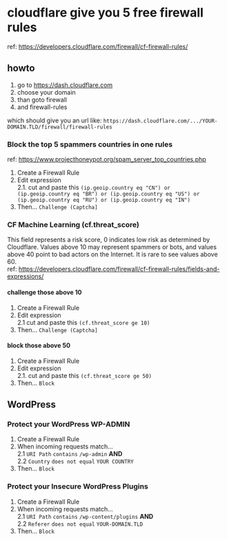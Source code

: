 # cloudflare give you 5 free firewall rules

ref: https://developers.cloudflare.com/firewall/cf-firewall-rules/

## howto

1. go to https://dash.cloudflare.com
2. choose your domain
3. than goto firewall
4. and firewall-rules

which should give you an url like: `https://dash.cloudflare.com/.../YOUR-DOMAIN.TLD/firewall/firewall-rules`

### Block the top 5 spammers countries in one rules

ref: https://www.projecthoneypot.org/spam_server_top_countries.php

1. Create a Firewall Rule
2. Edit expression  
2.1. cut and paste this `(ip.geoip.country eq "CN") or (ip.geoip.country eq "BR") or (ip.geoip.country eq "US") or (ip.geoip.country eq "RU") or (ip.geoip.country eq "IN")`
3. Then… `Challenge (Captcha]`

### CF Machine Learning (cf.threat_score)

This field represents a risk score, 0 indicates low risk as determined by Cloudflare. Values above 10 may represent spammers or bots, and values above 40 point to bad actors on the Internet. It is rare to see values above 60.  
ref: https://developers.cloudflare.com/firewall/cf-firewall-rules/fields-and-expressions/

#### challenge those above 10

1. Create a Firewall Rule
2. Edit expression  
2.1 cut and paste this `(cf.threat_score ge 10)`
3. Then… `Challenge (Captcha]`  

#### block those above 50

1. Create a Firewall Rule
2. Edit expression  
2.1. cut and paste this `(cf.threat_score ge 50)`
3. Then… `Block`

## WordPress

### Protect your WordPress WP-ADMIN

1. Create a Firewall Rule
2. When incoming requests match...  
2.1 `URI Path` `contains` `/wp-admin` __AND__  
2.2 `Country` `does not equal` `YOUR COUNTRY`  
3. Then... `Block`

### Protect your Insecure WordPress Plugins

1. Create a Firewall Rule
2. When incoming requests match...  
2.1 `URI Path` `contains` `/wp-content/plugins` __AND__  
2.2 `Referer` `does not equal` `YOUR-DOMAIN.TLD`  
3. Then... `Block`
